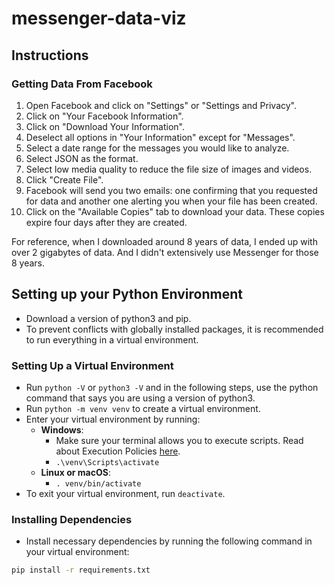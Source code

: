 # messenger-data-viz

## Instructions

### Getting Data From Facebook

1. Open Facebook and click on "Settings" or "Settings and Privacy".
2. Click on "Your Facebook Information".
3. Click on "Download Your Information".
4. Deselect all options in "Your Information" except for "Messages".
5. Select a date range for the messages you would like to analyze.
6. Select JSON as the format.
7. Select low media quality to reduce the file size of images and videos.
8. Click "Create File".
9. Facebook will send you two emails: one confirming that you requested for data and another one alerting you when your file has been created.
10. Click on the "Available Copies" tab to download your data. These copies expire four days after they are created.

For reference, when I downloaded around 8 years of data, I ended up with over 2 gigabytes of data. And I didn't extensively use Messenger for those 8 years.

## Setting up your Python Environment

- Download a version of python3 and pip.
- To prevent conflicts with globally installed packages, it is recommended to run everything in a virtual environment.

### Setting Up a Virtual Environment

- Run `python -V` or `python3 -V` and in the following steps, use the python command that says you are using a version of python3.
- Run `python -m venv venv` to create a virtual environment.
- Enter your virtual environment by running:
  - **Windows**:
    - Make sure your terminal allows you to execute scripts. Read about Execution Policies [here](https://docs.microsoft.com/en-us/powershell/module/microsoft.powershell.core/about/about_execution_policies?view=powershell-7).
    - `.\venv\Scripts\activate`
  - **Linux or macOS**:
    - `. venv/bin/activate`
- To exit your virtual environment, run `deactivate`.

### Installing Dependencies

- Install necessary dependencies by running the following command in your virtual environment:

```bash
pip install -r requirements.txt
```
